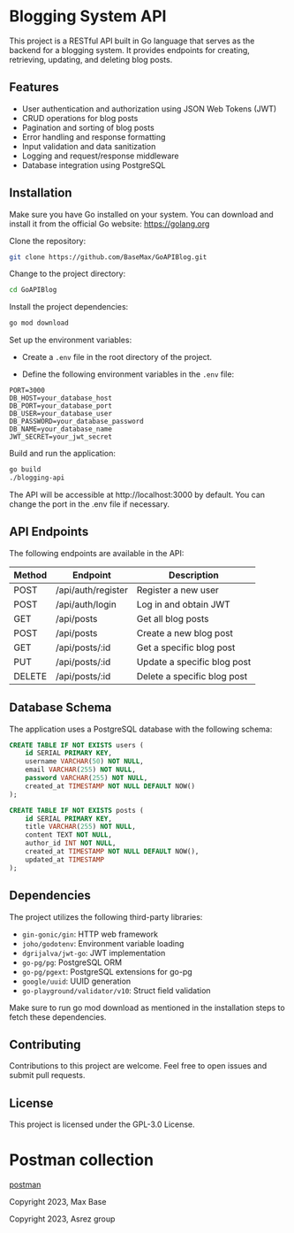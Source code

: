 # Blogging System API

This project is a RESTful API built in Go language that serves as the backend for a blogging system. It provides endpoints for creating, retrieving, updating, and deleting blog posts.

## Features

- User authentication and authorization using JSON Web Tokens (JWT)
- CRUD operations for blog posts
- Pagination and sorting of blog posts
- Error handling and response formatting
- Input validation and data sanitization
- Logging and request/response middleware
- Database integration using PostgreSQL

## Installation

Make sure you have Go installed on your system. You can download and install it from the official Go website: https://golang.org

Clone the repository:

```bash
git clone https://github.com/BaseMax/GoAPIBlog.git
```

Change to the project directory:

```bash
cd GoAPIBlog
```

Install the project dependencies:

```bash
go mod download
```

Set up the environment variables:

- Create a `.env` file in the root directory of the project.

- Define the following environment variables in the `.env` file:

```plaintext
PORT=3000
DB_HOST=your_database_host
DB_PORT=your_database_port
DB_USER=your_database_user
DB_PASSWORD=your_database_password
DB_NAME=your_database_name
JWT_SECRET=your_jwt_secret
```

Build and run the application:

```bash
go build
./blogging-api
```

The API will be accessible at http://localhost:3000 by default. You can change the port in the .env file if necessary.

## API Endpoints

The following endpoints are available in the API:

| Method | 	Endpoint | 	Description |
| ---- | -------- | -------- |
| POST |	/api/auth/register	| Register a new user |
| POST |	/api/auth/login	| Log in and obtain JWT |
| GET |	/api/posts	| Get all blog posts |
| POST |	/api/posts	| Create a new blog post |
| GET |	/api/posts/:id	| Get a specific blog post |
| PUT |	/api/posts/:id	| Update a specific blog post |
| DELETE |	/api/posts/:id	| Delete a specific blog post |

## Database Schema

The application uses a PostgreSQL database with the following schema:

```sql
CREATE TABLE IF NOT EXISTS users (
    id SERIAL PRIMARY KEY,
    username VARCHAR(50) NOT NULL,
    email VARCHAR(255) NOT NULL,
    password VARCHAR(255) NOT NULL,
    created_at TIMESTAMP NOT NULL DEFAULT NOW()
);

CREATE TABLE IF NOT EXISTS posts (
    id SERIAL PRIMARY KEY,
    title VARCHAR(255) NOT NULL,
    content TEXT NOT NULL,
    author_id INT NOT NULL,
    created_at TIMESTAMP NOT NULL DEFAULT NOW(),
    updated_at TIMESTAMP
);
```

## Dependencies

The project utilizes the following third-party libraries:

- `gin-gonic/gin`: HTTP web framework
- `joho/godotenv`: Environment variable loading
- `dgrijalva/jwt-go`: JWT implementation
- `go-pg/pg`: PostgreSQL ORM
- `go-pg/pgext`: PostgreSQL extensions for go-pg
- `google/uuid`: UUID generation
- `go-playground/validator/v10`: Struct field validation

Make sure to run go mod download as mentioned in the installation steps to fetch these dependencies.

## Contributing

Contributions to this project are welcome. Feel free to open issues and submit pull requests.

## License

This project is licensed under the GPL-3.0 License.

# Postman collection

[postman](https://documenter.getpostman.com/view/20769678/2s946e9Ynx)

Copyright 2023, Max Base

Copyright 2023, Asrez group
